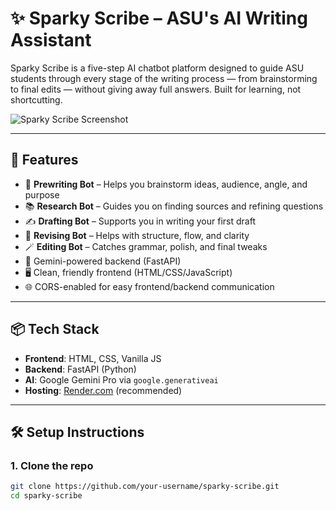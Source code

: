 # ✨ Sparky Scribe – ASU's AI Writing Assistant

Sparky Scribe is a five-step AI chatbot platform designed to guide ASU students through every stage of the writing process — from brainstorming to final edits — without giving away full answers. Built for learning, not shortcutting.

![Sparky Scribe Screenshot](https://your-screenshot-link-here.png)

---

## 🚀 Features

- 🧠 **Prewriting Bot** – Helps you brainstorm ideas, audience, angle, and purpose
- 📚 **Research Bot** – Guides you on finding sources and refining questions
- ✍️ **Drafting Bot** – Supports you in writing your first draft
- 🔁 **Revising Bot** – Helps with structure, flow, and clarity
- 🪄 **Editing Bot** – Catches grammar, polish, and final tweaks
- 🔗 Gemini-powered backend (FastAPI)
- 🖥️ Clean, friendly frontend (HTML/CSS/JavaScript)
- 🌐 CORS-enabled for easy frontend/backend communication

---

## 📦 Tech Stack

- **Frontend**: HTML, CSS, Vanilla JS  
- **Backend**: FastAPI (Python)  
- **AI**: Google Gemini Pro via `google.generativeai`  
- **Hosting**: [Render.com](https://render.com/) (recommended)

---

## 🛠 Setup Instructions

### 1. Clone the repo

```bash
git clone https://github.com/your-username/sparky-scribe.git
cd sparky-scribe
